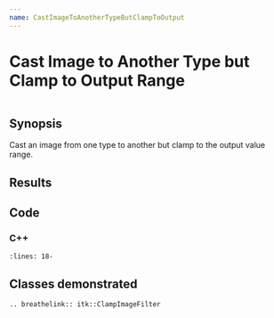 ```yaml
---
name: CastImageToAnotherTypeButClampToOutput
---
```


# Cast Image to Another Type but Clamp to Output Range

```{index} single: ClampImageFilter pair: clamp; range
```

## Synopsis

Cast an image from one type to another but clamp to the output value range.

## Results

## Code

### C++

```{literalinclude} Code.cxx
:lines: 18-
```

## Classes demonstrated

```{eval-rst}
.. breathelink:: itk::ClampImageFilter
```
